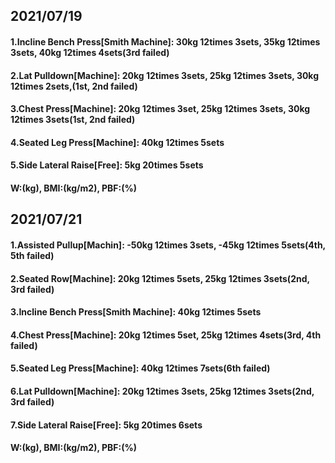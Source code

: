 ## 2021/07/19
#### 1.Incline Bench Press\[Smith Machine\]: 30kg 12times 3sets, 35kg 12times 3sets, 40kg 12times 4sets(3rd failed) 
#### 2.Lat Pulldown\[Machine\]: 20kg 12times 3sets, 25kg 12times 3sets, 30kg 12times 2sets,(1st, 2nd failed)   
#### 3.Chest Press[Machine]: 20kg 12times 3set, 25kg 12times 3sets, 30kg 12times 3sets(1st, 2nd failed)
#### 4.Seated Leg Press\[Machine\]: 40kg 12times 5sets
#### 5.Side Lateral Raise\[Free\]: 5kg 20times 5sets
#### W:(kg), BMI:(kg/m2), PBF:(%)

## 2021/07/21
#### 1.Assisted Pullup[Machin]: -50kg 12times 3sets, -45kg 12times 5sets(4th, 5th failed)
#### 2.Seated Row\[Machine\]: 20kg 12times 5sets, 25kg 12times 3sets(2nd, 3rd failed)  
#### 3.Incline Bench Press\[Smith Machine\]: 40kg 12times 5sets
#### 4.Chest Press[Machine]: 20kg 12times 5set, 25kg 12times 4sets(3rd, 4th failed)
#### 5.Seated Leg Press\[Machine\]: 40kg 12times 7sets(6th failed)
#### 6.Lat Pulldown\[Machine\]: 20kg 12times 3sets, 25kg 12times 3sets(2nd, 3rd failed)   
#### 7.Side Lateral Raise\[Free\]: 5kg 20times 6sets
#### W:(kg), BMI:(kg/m2), PBF:(%)
